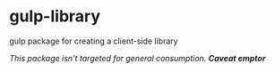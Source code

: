 # gulp-library

gulp package for creating a client-side library

*This package isn't targeted for general consumption.* ***Caveat emptor*** 